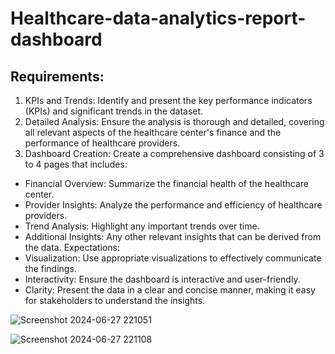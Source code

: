 # Healthcare-data-analytics-report-dashboard

## Requirements:
1. KPIs and Trends: Identify and present the key
performance indicators (KPIs) and significant trends in the
dataset.
2. Detailed Analysis: Ensure the analysis is thorough and
detailed, covering all relevant aspects of the healthcare
center's finance and the performance of healthcare
providers.
3. Dashboard Creation: Create a comprehensive
dashboard consisting of 3 to 4 pages that includes:
 - Financial Overview: Summarize the financial health of
the healthcare center.
 - Provider Insights: Analyze the performance and
efficiency of healthcare providers.
 - Trend Analysis: Highlight any important trends over
time.
 - Additional Insights: Any other relevant insights that can
be derived from the data.
Expectations:
- Visualization: Use appropriate visualizations to effectively
communicate the findings.
- Interactivity: Ensure the dashboard is interactive and
user-friendly.
- Clarity: Present the data in a clear and concise manner,
making it easy for stakeholders to understand the insights.

![Screenshot 2024-06-27 221051](https://github.com/mdnazrulislam-code/Healthcare-data-analytics-report-dashboard/assets/75695509/a89de6a8-945a-42ea-b47c-8bf137148c02)

![Screenshot 2024-06-27 221108](https://github.com/mdnazrulislam-code/Healthcare-data-analytics-report-dashboard/assets/75695509/04856043-9350-468e-917d-54a6d6caa4e9)
